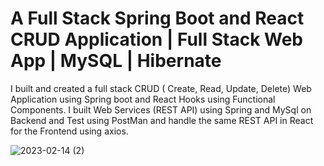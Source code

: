 # A Full Stack Spring Boot and React CRUD Application | Full Stack Web App | MySQL | Hibernate
I built and created a full stack CRUD ( Create, Read, Update, Delete) Web Application using Spring boot and React Hooks using Functional Components. I built Web Services (REST API) using Spring and MySql on Backend and Test using PostMan and handle the same REST API in React for the Frontend using axios.


![2023-02-14 (2)](https://user-images.githubusercontent.com/94818747/218644607-6a117e90-1daa-4080-8582-08756976d504.png)
